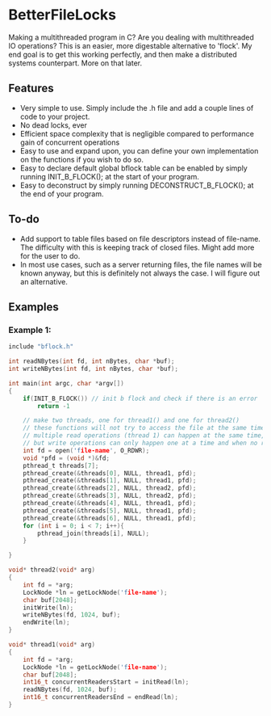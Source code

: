 # BetterFileLocks
Making a multithreaded program in C? Are you dealing with multithreaded IO operations? This is an easier, more digestable alternative to 'flock'. My end goal is to get this working perfectly, and then make a distributed systems counterpart. More on that later.

## Features
+ Very simple to use. Simply include the .h file and add a couple lines of code to your project.
+ No dead locks, ever
+ Efficient space complexity that is negligible compared to performance gain of concurrent operations
+ Easy to use and expand upon, you can define your own implementation on the functions if you wish to do so.
+ Easy to declare default global bflock table can be enabled by simply running INIT_B_FLOCK(); at the start of your program.
+ Easy to deconstruct by simply running DECONSTRUCT_B_FLOCK(); at the end of your program.

## To-do
+ Add support to table files based on file descriptors instead of file-name. The difficulty with this is keeping track of closed files. Might add more for the user to do.
+ In most use cases, such as a server returning files, the file names will be known anyway, but this is definitely not always the case. I will figure out an alternative.

## Examples

### Example 1:
```c
include "bflock.h"

int readNBytes(int fd, int nBytes, char *buf);
int writeNBytes(int fd, int nBytes, char *buf);

int main(int argc, char *argv[])
{
    if(INIT_B_FLOCK()) // init b flock and check if there is an error
        return -1

    // make two threads, one for thread1() and one for thread2()
    // these functions will not try to access the file at the same time.
    // multiple read operations (thread 1) can happen at the same time,
    // but write operations can only happen one at a time and when no read operations are happening
    int fd = open('file-name', O_RDWR);
    void *pfd = (void *)&fd;
    pthread_t threads[7];
    pthread_create(&threads[0], NULL, thread1, pfd);
    pthread_create(&threads[1], NULL, thread1, pfd);
    pthread_create(&threads[2], NULL, thread2, pfd);
    pthread_create(&threads[3], NULL, thread2, pfd);
    pthread_create(&threads[4], NULL, thread1, pfd);
    pthread_create(&threads[5], NULL, thread1, pfd);
    pthread_create(&threads[6], NULL, thread1, pfd);
    for (int i = 0; i < 7; i++){
        pthread_join(threads[i], NULL);
    }

}

void* thread2(void* arg)
{
    int fd = *arg;
    LockNode *ln = getLockNode('file-name');
    char buf[2048];
    initWrite(ln);
    writeNBytes(fd, 1024, buf);
    endWrite(ln);
}

void* thread1(void* arg)
{
    int fd = *arg;
    LockNode *ln = getLockNode('file-name');
    char buf[2048];
    int16_t concurrentReadersStart = initRead(ln);
    readNBytes(fd, 1024, buf);
    int16_t concurrentReadersEnd = endRead(ln);
}
```
